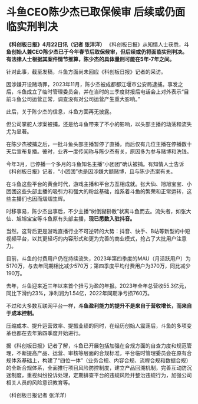 # 斗鱼CEO陈少杰已取保候审 后续或仍面临实刑判决

**《科创板日报》4月22日讯（记者 张洋洋）**
《科创板日报》从知情人士获悉，**斗鱼创始人兼CEO陈少杰已于今年春节后取保候审，但后续或仍将面临实刑判决。有法律人士根据其案件情节推算，陈少杰的具体量刑可能在5年-7年之间。**

针对此事，截至发稿，斗鱼方面尚未回应《科创板日报》记者的采访。

因涉嫌开设赌场罪，2023年11月，陈少杰被成都都江堰市公安局逮捕。事发之后，斗鱼成立了临时管理委员会，并在当时的三季度财报后电话会上对外表示“目前斗鱼公司运营正常，调查没有对公司运营产生重大影响。”

此后，关于陈少杰的信息，斗鱼方面再无披露。

但公司掌舵人涉案被捕，还是给斗鱼带来了不小的影响，以头部主播的动荡和流失尤为显著。

在陈少杰被捕之后，一批斗鱼头部主播暂停了直播，而后仅有几位主播在停播数十天后宣布复播。彼时，业界一度传闻称与陈少杰有关，原因多为参与赌博和洗钱。

今年3月，已停播一个多月的斗鱼知名主播“小团团”确认被捕。有知情人士告诉《科创板日报》记者，“小团团”也是因涉嫌大额赌博，且与陈少杰案有关。

在斗鱼这些平台的黄金时代，游戏主播和平台方互相成就。张大仙、旭旭宝宝、小团团这些头部主播的吸引力和强大的粉丝基础，维系着斗鱼的繁荣和正常运转，这些主播们也因而熠熠生辉。

时移事易，陈少杰出事后，不少主播“树倒猢狲散”状离斗鱼而去。流失者，如张大仙、旭旭宝宝等斗鱼原有头部主播，**现已悉数入驻抖音。**

当然，这背后更是游戏直播行业不可逆转的大势：抖音、快手、B站等新型的中短视频平台，以其更轻巧的内容形式和更为完善的商业模式，抢占了大批用户注意力。

目前，斗鱼的付费用户仍在持续流失，2023年第四季度的MAU（月活跃用户）为5170万，与去年同期相比减少570万；第四季度平均付费用户为370万，同比减少190万。

去年，斗鱼迎来近三年以来首个扭亏为盈的年报。2023年全年总营收55.3亿元，同比下滑约23%，净利润为1.54亿，2022年同期净亏损760万。

不过和大多数互联网平台一样，**斗鱼盈利能力的提升不是来自于营收增长，而来自于成本控制。**

压缩成本、提升运营效率、提振业绩的同时，在经历创始人震荡后，斗鱼的多项变革也都在去年第四季度开始进行。

据《科创板日报》记者了解，斗鱼已开展包括加强在合规方面的自查力度和规范管理，不断提高产品、运营、审核等层面的合规标准，平台临时管理委员会在原有合规体系基础上，构建了“四位一体”（业务合规、内容合规、流程合规和数据合规）的全新合规体系，全面推行项目风险防控制度，建立产品回溯机制，完善互动防沉迷制度，重视纠纷投诉处理，定期排查平台的违规风险并整治违规行为，加强公司相关人员的风险意识教育等。

（科创板日报记者 张洋洋）

